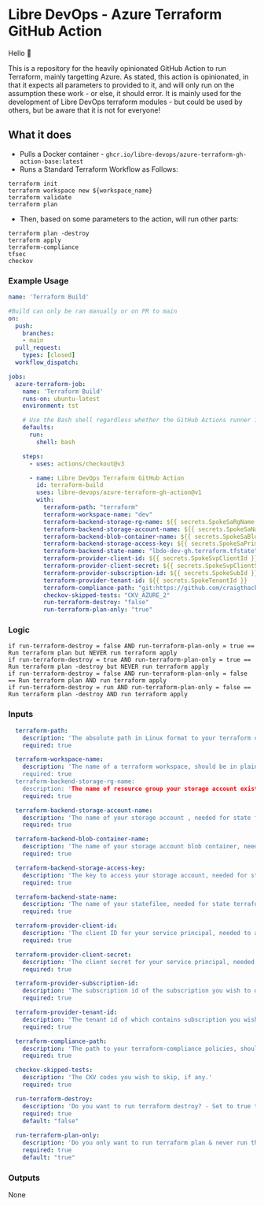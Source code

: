 # Libre DevOps - Azure Terraform GitHub Action

Hello :wave:

This is a repository for the heavily opinionated GitHub Action to run Terraform, mainly targetting Azure. As stated, this action is opinionated, in that it expects all parameters to provided to it, and will only run on the assumption these work - or else, it should error.  It is mainly used for the development of Libre DevOps terraform modules - but could be used by others, but be aware that it is not for everyone!

## What it does

- Pulls a Docker container - `ghcr.io/libre-devops/azure-terraform-gh-action-base:latest`
- Runs a Standard Terraform Workflow as Follows:
```shell
terraform init
terraform workspace new ${workspace_name}
terraform validate
terraform plan
``` 

- Then, based on some parameters to the action, will run other parts:
```shell
terraform plan -destroy
terraform apply
terraform-compliance
tfsec
checkov
```

### Example Usage

```yaml
name: 'Terraform Build'

#Build can only be ran manually or on PR to main
on:
  push:
    branches:
    - main
  pull_request:
    types: [closed]
  workflow_dispatch:

jobs:
  azure-terraform-job:
    name: 'Terraform Build'
    runs-on: ubuntu-latest
    environment: tst

    # Use the Bash shell regardless whether the GitHub Actions runner is ubuntu-latest, macos-latest, or windows-latest
    defaults:
      run:
        shell: bash

    steps:
      - uses: actions/checkout@v3

      - name: Libre DevOps Terraform GitHub Action
        id: terraform-build
        uses: libre-devops/azure-terraform-gh-action@v1
        with:
          terraform-path: "terraform"
          terraform-workspace-name: "dev"
          terraform-backend-storage-rg-name: ${{ secrets.SpokeSaRgName }}
          terraform-backend-storage-account-name: ${{ secrets.SpokeSaName }}
          terraform-backend-blob-container-name: ${{ secrets.SpokeSaBlobContainerName }}
          terraform-backend-storage-access-key: ${{ secrets.SpokeSaPrimaryKey }}
          terraform-backend-state-name: "lbdo-dev-gh.terraform.tfstate"
          terraform-provider-client-id: ${{ secrets.SpokeSvpClientId }}
          terraform-provider-client-secret: ${{ secrets.SpokeSvpClientSecret }}
          terraform-provider-subscription-id: ${{ secrets.SpokeSubId }}
          terraform-provider-tenant-id: ${{ secrets.SpokeTenantId }}
          terraform-compliance-path: "git:https://github.com/craigthackerx/azure-terraform-compliance-naming-convention.git//?ref=main"
          checkov-skipped-tests: "CKV_AZURE_2"
          run-terraform-destroy: "false"
          run-terraform-plan-only: "true"
```

### Logic

```
if run-terraform-destroy = false AND run-terraform-plan-only = true == Run terraform plan but NEVER run terraform apply
if run-terraform-destroy = true AND run-terraform-plan-only = true == Run terraform plan -destroy but NEVER run terraform apply
if run-terraform-destroy = false AND run-terraform-plan-only = false == Run terraform plan AND run terraform apply
if run-terraform-destroy = run AND run-terraform-plan-only = false == Run terraform plan -destroy AND run terraform apply
```


### Inputs

```yaml
  terraform-path:
    description: 'The absolute path in Linux format to your terraform code'
    required: true

  terraform-workspace-name:
    description: 'The name of a terraform workspace, should be in plain text string
    required: true
  terraform-backend-storage-rg-name:
    description: 'The name of resource group your storage account exists in,  needed for state file storage'
    required: true

  terraform-backend-storage-account-name:
    description: 'The name of your storage account , needed for state file storage'
    required: true

  terraform-backend-blob-container-name:
    description: 'The name of your storage account blob container, needed for state file storage'
    required: true

  terraform-backend-storage-access-key:
    description: 'The key to access your storage account, needed for state file storage'
    required: true

  terraform-backend-state-name:
    description: 'The name of your statefilee, needed for state terraform'
    required: true

  terraform-provider-client-id:
    description: 'The client ID for your service principal, needed to authenticate to your tenant'
    required: true

  terraform-provider-client-secret:
    description: 'The client secret for your service principal, needed to authenticate to your tenant'
    required: true

  terraform-provider-subscription-id:
    description: 'The subscription id of the subscription you wish to deploy to, needed to authenticate to your tenant'
    required: true

  terraform-provider-tenant-id:
    description: 'The tenant id of which contains subscription you wish to deploy to, needed to authenticate to your tenant'
    required: true

  terraform-compliance-path:
    description: 'The path to your terraform-compliance policies, should be a local path or passed as git: etc'
    required: true

  checkov-skipped-tests:
    description: 'The CKV codes you wish to skip, if any.'
    required: true

  run-terraform-destroy:
    description: 'Do you want to run terraform destroy? - Set to true to trigger terraform plan -destroy'
    required: true
    default: "false"
    
  run-terraform-plan-only:
    description: 'Do you only want to run terraform plan & never run the apply or apply destroy? - Set to true to trigger terraform plan only.'
    required: true
    default: "true"
```

### Outputs

None
